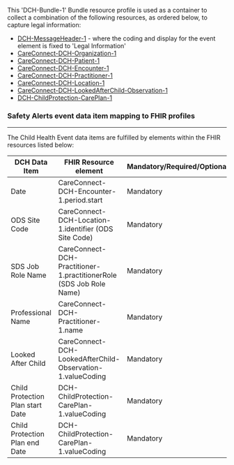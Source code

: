 This 'DCH-Bundle-1' Bundle resource profile is used as a container to collect a combination of the following resources, as ordered below, to capture legal information:

- [DCH-MessageHeader-1] - where the coding and display for the event element is fixed to 'Legal Information'
- [CareConnect-DCH-Organization-1]
- [CareConnect-DCH-Patient-1]
- [CareConnect-DCH-Encounter-1]
- [CareConnect-DCH-Practitioner-1]
- [CareConnect-DCH-Location-1]
- [CareConnect-DCH-LookedAfterChild-Observation-1]
- [DCH-ChildProtection-CarePlan-1]

                                                                                                   
### Safety Alerts event data item mapping to FHIR profiles ###
----------
The Child Health Event data items are fulfilled by elements within the FHIR resources listed below:

| DCH Data Item              | FHIR Resource element                                                | Mandatory/Required/Optional |
|----------------------------|----------------------------------------------------------------------|-----------------------------|
| Date                       | CareConnect-DCH-Encounter-1.period.start                             | Mandatory                   |
| ODS Site Code              | CareConnect-DCH-Location-1.identifier (ODS Site Code)                | Mandatory                   |
| SDS Job Role Name          | CareConnect-DCH-Practitioner-1.practitionerRole (SDS Job Role Name)  | Mandatory                   |
| Professional Name          | CareConnect-DCH-Practitioner-1.name                                  | Mandatory                   |
| Looked After Child         | CareConnect-DCH-LookedAfterChild-Observation-1.valueCoding           | Mandatory                   |
| Child Protection Plan start Date     | DCH-ChildProtection-CarePlan-1.valueCoding                 | Mandatory                   |
| Child Protection Plan end Date      | DCH-ChildProtection-CarePlan-1.valueCoding                  | Mandatory                   |

[DCH-MessageHeader-1]:dch-messageheader-1.html
[CareConnect-DCH-Organization-1]:careconnect-dch-organization-1.html
[CareConnect-DCH-Patient-1]:careconnect-dch-patient-1.html
[CareConnect-DCH-Encounter-1]:careconnect-dch-encounter-1.html
[DCH-QuestionnaireResponse-1]:dch-questionnaireresponse-1.html
[CareConnect-DCH-Immunization-1]:careconnect-dch-immunization-1.html
[DCH-Appointment-1]:dch-appointment-1.html
[CareConnect-DCH-Procedure-1]:careconnect-dch-procedure-1.html
[DCH-ProcedureRequest-1]:dch-procedurerequest-1.html
[CareConnect-DCH-Practitioner-1]:careconnect-dch-practitioner-1.html
[CareConnect-DCH-Location-1]:careconnect-dch-location-1.html
[CareConnect-DCH-LookedAfterChild-Observation-1]:careconnect-dch-lookedafterchild-observation-1.html
[DCH-ChildProtection-CarePlan-1]:dch-childprotection-careplan-1.html
